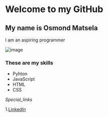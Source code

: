 # Welcome to my GitHub

## My name is Osmond Matsela 

I am an aspiring programmer 

![image](https://cdn.pixabay.com/photo/2023/11/02/15/58/beetle-8360945_1280.jpg)

### These are my skills 
- Pyhton
- JavaScript
- HTML
- CSS

_Special_links_

1.[LinkedIn](https://LinkedIn.com/OsmondMatsela)


